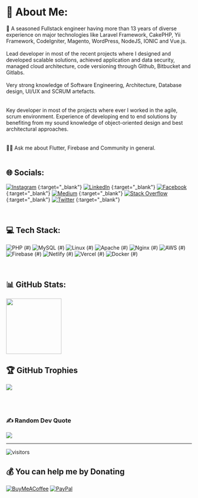 # 💫 About Me:
🔭 A seasoned Fullstack engineer having more than 13 years of diverse experience on major technologies like Laravel Framework, CakePHP, Yii Framework, CodeIgniter, Magento, WordPress, NodeJS, IONIC and Vue.js. 
<br><br>
Lead developer in most of the recent projects where I designed and developed scalable solutions, achieved application and data security, managed cloud architecture, code versioning through Github, Bitbucket and Gitlabs.
<br><br>
Very strong knowledge of Software Engineering, Architecture, Database design, UI/UX and SCRUM artefacts.
<br><br>
<br>
Key developer in most of the projects where ever I worked in the agile, scrum environment. Experience of developing end to end solutions by benefiting from my sound knowledge of object-oriented design and best architectural approaches.
<br><br>
<br>🤝💬 Ask me about Flutter, Firebase and Community in general.<br>
<br>

## 🌐 Socials:
[![Instagram](https://img.shields.io/badge/Instagram-%23E4405F.svg?logo=Instagram&logoColor=white)](https://instagram.com/tahiryasinraja) {:target="_blank"}
[![LinkedIn](https://img.shields.io/badge/LinkedIn-%230077B5.svg?logo=linkedin&logoColor=white)](https://linkedin.com/in/tahiryasin) {:target="_blank"}
[![Facebook](https://img.shields.io/badge/Facebook-1877F2?style=flat&logo=facebook&logoColor=white)](https://facebook.com/tahiryasin786){:target="_blank"}
[![Medium](https://img.shields.io/badge/Medium-12100E?logo=medium&logoColor=white)](https://medium.com/@tahir-yasin) {:target="_blank"}
[![Stack Overflow](https://img.shields.io/badge/-Stackoverflow-FE7A16?logo=stack-overflow&logoColor=white)](https://stackoverflow.com/users/1070732) {:target="_blank"}
[![Twitter](https://img.shields.io/badge/Twitter-%231DA1F2.svg?logo=Twitter&logoColor=white)](https://twitter.com/tahiryasin) {:target="_blank"}

<br>

## 💻 Tech Stack:
![PHP](https://img.shields.io/badge/PHP-777BB4?style=flat&logo=php&logoColor=white) (#)
![MySQL](https://img.shields.io/badge/MySQL-40b1f7?style=flat&logo=MYSQL&logoColor=ea8c10) (#)
![Linux](https://img.shields.io/badge/Linux-FCC624?style=FLAT&logo=linux&logoColor=black) (#)
![Apache](https://img.shields.io/badge/Apache-D22128?style=flat&logo=Apache&logoColor=white) (#)
![Nginx](https://img.shields.io/badge/Nginx-009639?style=flat&logo=nginx&logoColor=white) (#)
![AWS](https://img.shields.io/badge/Amazon_AWS-FF9900?style=flat&logo=amazonaws&logoColor=white) (#)
![Firebase](https://img.shields.io/badge/firebase-%23039BE5.svg?style=flat&logo=firebase) (#)
![Netlify](https://img.shields.io/badge/netlify-%23000000.svg?style=flat&logo=netlify&logoColor=#00C7B7) (#)
![Vercel](https://img.shields.io/badge/Vercel-000000?style=flat&logo=vercel&logoColor=white) (#)
![Docker](https://img.shields.io/badge/Docker-2CA5E0?style=flat&logo=docker&logoColor=white) (#)

<br>

## 📊 GitHub Stats:
<img src="https://github-profile-summary-cards.vercel.app/api/cards/profile-details?username=tahiryasin" height=150px>

<br>


## 🏆 GitHub Trophies
<img src="https://github-profile-trophy.vercel.app/?username=tahiryasin&theme=radical&no-frame=false&no-bg=false&margin-w=4"/>


<br><br>
### ✍️ Random Dev Quote
![](https://quotes-github-readme.vercel.app/api?type=horizontal)

---
![visitors](https://visitor-badge.laobi.icu/badge?page_id=jwenjian.visitor-badge&format=true)


## 💰 You can help me by Donating
[![BuyMeACoffee](https://img.shields.io/badge/Buy%20Me%20a%20Coffee-ffdd00?style=for-the-badge&logo=buy-me-a-coffee&logoColor=black)](https://buymeacoffee.com/tahiryasin) 
[![PayPal](https://img.shields.io/badge/PayPal-00457C?style=for-the-badge&logo=paypal&logoColor=white)](https://paypal.me/scriptbaker) 
